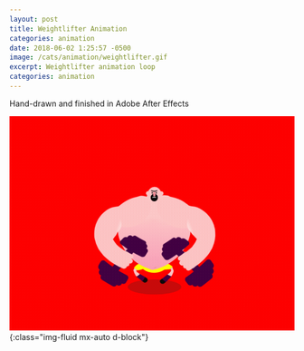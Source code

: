```yaml
---
layout: post
title: Weightlifter Animation
categories: animation
date: 2018-06-02 1:25:57 -0500
image: /cats/animation/weightlifter.gif
excerpt: Weightlifter animation loop
categories: animation
---
```


Hand-drawn and finished in Adobe After Effects

![image-title-here](/assets/img/cats/animation/weightlifter.gif){:class="img-fluid mx-auto d-block"}
